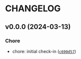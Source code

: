 # CHANGELOG



## v0.0.0 (2024-03-13)

### Chore

* chore: initial check-in ([`c690d57`](https://github.com/leoslf/python-more-decorators/commit/c690d57553c5f4023e2ad55b821b8405bef04107))

